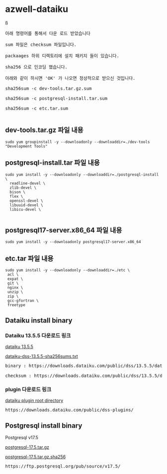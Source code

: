 # azwell-dataiku


ß
<pre>
아래 명령어를 통해서 다운 로드 받았습니다

sum 파일은 checksum 파일입니다.
  
packaages 하위 디렉토리에 설치 패키지 들이 있습니다.

sha256 으로 인코딩 했습니다.
 
아래와 같이 하시면 'OK' 가 나오면 정상적으로 받으신 것입니다.

sha256sum -c dev-tools.tar.gz.sum

sha256sum -c postgresql-install.tar.sum

sha256sum -c etc.tar.sum

</pre>

## dev-tools.tar.gz 파일 내용

```
sudo yum groupinstall -y --downloadonly --downloaddir=./dev-tools  "Development Tools"
```

## postgresql-install.tar 파일 내용

```
sudo yum install -y --downloadonly --downloaddir=./postgresql-install \
  readline-devel \
  zlib-devel \
  bison \
  flex \
  openssl-devel \
  libuuid-devel \
  libicu-devel \
  
```

## postgresql17-server.x86_64 파일 내용

```
sudo yum install -y --downloadonly postgresql17-server.x86_64
```
## etc.tar 파일 내용

```
sudo yum install -y --downloadonly --downloaddir=./etc \
 acl \
 expat \
 git \
 nginx \
 unzip \
 zip \
 gcc-gfortran \
 freetype
 ```

## Dataiku install binary

### Dataiku 13.5.5 다운로드 링크

<a href="https://downloads.dataiku.com/public/dss/13.5.5/dataiku-dss-13.5.5.tar.gz"> dataiku 13.5.5</a>

<a href="https://downloads.dataiku.com/public/dss/13.5.5/dataiku-dss-13.5.5-sha256sums.txt">dataiku-dss-13.5.5-sha256sums.txt</a>
<pre>
binary : https://downloads.dataiku.com/public/dss/13.5.5/dataiku-dss-13.5.5.tar.gz

checksum : https://downloads.dataiku.com/public/dss/13.5.5/dataiku-dss-13.5.5-sha256sums.txt
</pre>

### plugin 다운로드 링크
<a href="https://downloads.dataiku.com/public/dss-plugins/"> dataiku plugin root directory </a>

<pre>
https://downloads.dataiku.com/public/dss-plugins/
</pre>


## Postgresql install binary

Postgresql v17.5

<a href="https://ftp.postgresql.org/pub/source/v17.5/postgresql-17.5.tar.gz"> postgresql-17.5.tar.gz </a>

<a href="https://ftp.postgresql.org/pub/source/v17.5/postgresql-17.5.tar.gz.sha256">postgresql-17.5.tar.gz.sha256 </a>

<pre>
https://ftp.postgresql.org/pub/source/v17.5/
</pre>



